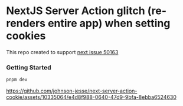 # NextJS Server Action glitch (re-renders entire app) when setting cookies

This repo created to support [next issue 50163](https://github.com/vercel/next.js/issues/50163)

### Getting Started

```bash
pnpm dev
```

https://github.com/johnson-jesse/next-server-action-cookie/assets/10335064/e4d8f988-0640-47d9-9bfa-8ebba6524630
